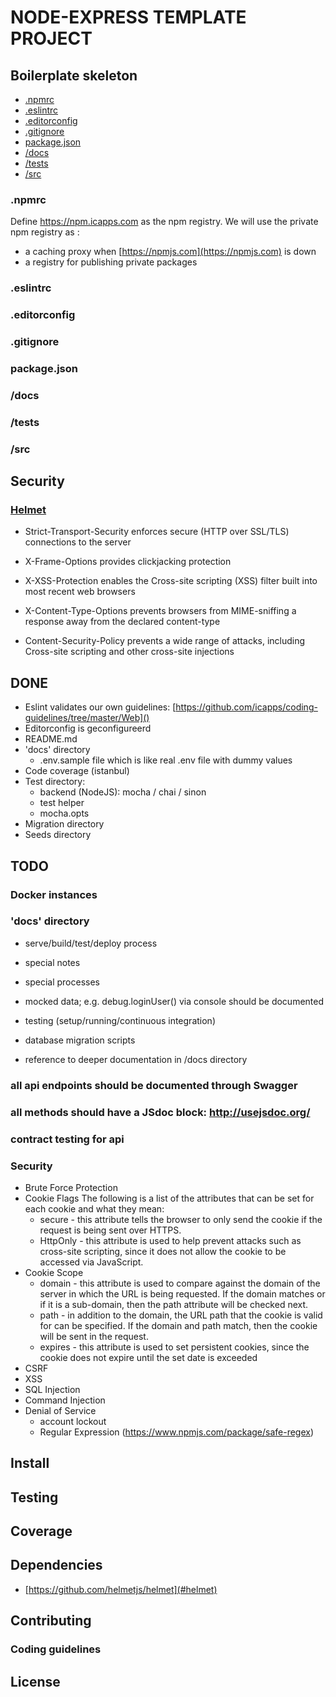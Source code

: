 # NODE-EXPRESS TEMPLATE PROJECT

## Boilerplate skeleton

* [.npmrc](#.npmrc)
* [.eslintrc](#.eslintrc)
* [.editorconfig](#.editorconfig)
* [.gitignore](#.gitignore)
* [package.json](#package.json)
* [/docs](#/docs)
* [/tests](#/tests)
* [/src](#/src)

### .npmrc
Define https://npm.icapps.com as the npm registry. We will use the private npm registry as :

* a caching proxy when [https://npmjs.com](https://npmjs.com) is down
* a registry for publishing private packages

### .eslintrc

### .editorconfig

### .gitignore

### package.json

### /docs

### /tests

### /src

## Security

### [Helmet](https://github.com/helmetjs/helmet)

* Strict-Transport-Security enforces secure (HTTP over SSL/TLS) connections to the server

* X-Frame-Options provides clickjacking protection

* X-XSS-Protection enables the Cross-site scripting (XSS) filter built into most recent web browsers

* X-Content-Type-Options prevents browsers from MIME-sniffing a response away from the declared content-type

* Content-Security-Policy prevents a wide range of attacks, including Cross-site scripting and other cross-site injections



## DONE

* Eslint validates our own guidelines: [https://github.com/icapps/coding-guidelines/tree/master/Web]()
* Editorconfig is geconfigureerd
* README.md
* 'docs' directory
  * .env.sample file which is like real .env file with dummy values
* Code coverage (istanbul)
* Test directory:
  * backend (NodeJS): mocha / chai / sinon
  * test helper
  * mocha.opts
* Migration directory
* Seeds directory

## TODO

### Docker instances

### 'docs' directory

  * serve/build/test/deploy process

  * special notes

  * special processes

  * mocked data; e.g. debug.loginUser() via console should be documented

  * testing (setup/running/continuous integration)

  * database migration scripts

  * reference to deeper documentation in /docs directory

### all api endpoints should be documented through Swagger

### all methods should have a JSdoc block: http://usejsdoc.org/

### contract testing for api

### Security
  * Brute Force Protection
  * Cookie Flags The following is a list of the attributes that can be set for each cookie and what they mean:
    * secure - this attribute tells the browser to only send the cookie if the request is being sent over HTTPS.
    * HttpOnly - this attribute is used to help prevent attacks such as cross-site scripting, since it does not allow the cookie to be accessed via JavaScript.
  * Cookie Scope
    * domain - this attribute is used to compare against the domain of the server in which the URL is being requested. If the domain matches or if it is a sub-domain, then the path attribute will be checked next.
    * path - in addition to the domain, the URL path that the cookie is valid for can be specified. If the domain and path match, then the cookie will be sent in the request.
    * expires - this attribute is used to set persistent cookies, since the cookie does not expire until the set date is exceeded
  * CSRF
  * XSS
  * SQL Injection
  * Command Injection
  * Denial of Service
    * account lockout
    * Regular Expression (https://www.npmjs.com/package/safe-regex)

## Install

## Testing

## Coverage

## Dependencies

* [https://github.com/helmetjs/helmet](#helmet)

## Contributing

### Coding guidelines

## License

